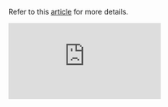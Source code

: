 Refer to this [article](https://ghchirp.site/2224/) for more details.

![Sample Report](https://github.com/grasshopper7/cucumber-pdf-plugin-report/blob/master/cucumber-pdf-plugin-report/pdf-report/report.pdf)
